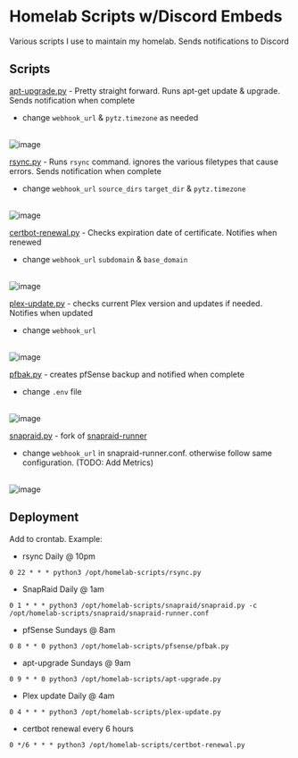 
# Homelab Scripts w/Discord Embeds

Various scripts I use to maintain my homelab. Sends notifications to Discord




## Scripts


[apt-upgrade.py](https://github.com/sicXnull/homelab-scripts/blob/main/apt-upgrade.py) - Pretty straight forward. Runs apt-get update & upgrade. Sends notification when complete 
- change `webhook_url` &  `pytz.timezone` as needed <br><br>

![image](https://user-images.githubusercontent.com/31908995/224578518-0e2852ef-0f09-4a41-9a2a-3c7b18a576de.png)

[rsync.py](https://github.com/sicXnull/homelab-scripts/blob/main/rsync.py) - Runs `rsync` command. ignores the various filetypes that cause errors. Sends notification when complete 
- change `webhook_url` `source_dirs` `target_dir` & `pytz.timezone` <br><br>

![image](https://user-images.githubusercontent.com/31908995/224581849-abbdb49a-2d03-4f9c-b889-60dc07fdf87e.png)


[certbot-renewal.py](https://github.com/sicXnull/homelab-scripts/blob/main/certbot-renewal.py) - Checks expiration date of certificate. Notifies when renewed
- change `webhook_url` `subdomain` & `base_domain` <br><br>

![image](https://user-images.githubusercontent.com/31908995/224579506-46b69fc7-0ee5-4ea7-bcb1-a490c811fdde.png)


[plex-update.py](https://github.com/sicXnull/homelab-scripts/blob/main/plex-update.py) - checks current Plex version and updates if needed. Notifies when updated
- change `webhook_url` <br><br>

![image](https://user-images.githubusercontent.com/31908995/224579556-099df1b2-1ddc-4d04-82ae-6ae483808d05.png)


[pfbak.py](https://github.com/sicXnull/homelab-scripts/blob/main/pfsense-backup/pfbak.py) - creates pfSense backup and notified when complete
- change `.env` file <br><br>

![image](https://user-images.githubusercontent.com/31908995/224580012-31963672-0424-4aa6-89d0-e491540df247.png)



[snapraid.py](https://github.com/sicXnull/homelab-scripts/blob/main/snapraid/snapraid.py) - fork of [snapraid-runner](https://github.com/Chronial/snapraid-runner) 
- change `webhook_url` in snapraid-runner.conf. otherwise follow same configuration.  (TODO: Add Metrics) <br><br>

![image](https://user-images.githubusercontent.com/31908995/224580065-21eb2cae-8067-4849-8446-b513901969b5.png)

## Deployment

Add to crontab. Example:

- rsync Daily @ 10pm

```
0 22 * * * python3 /opt/homelab-scripts/rsync.py
```

- SnapRaid Daily @ 1am
```
0 1 * * * python3 /opt/homelab-scripts/snapraid/snapraid.py -c /opt/homelab-scripts/snapraid/snapraid-runner.conf
```

- pfSense Sundays @ 8am
```
0 8 * * 0 python3 /opt/homelab-scripts/pfsense/pfbak.py
```


- apt-upgrade Sundays @ 9am

```
0 9 * * 0 python3 /opt/homelab-scripts/apt-upgrade.py
```

- Plex update Daily @ 4am
```
0 4 * * * python3 /opt/homelab-scripts/plex-update.py

```

- certbot renewal every 6 hours
```
0 */6 * * * python3 /opt/homelab-scripts/certbot-renewal.py
```
